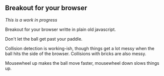 ## Breakout for your browser

_This is a work in progress_

Breakout for your browser writte in plain old javascript.

Don't let the ball get past your paddle.

Collision detection is working-ish, though things get a lot messy when the ball
hits the side of the browser.  Collisions with bricks are also messy.

Mousewheel up makes the ball move faster, mousewheel down slows things up.

